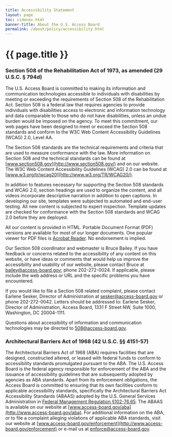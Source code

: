 ```yaml
---
title: Accessibility Statement
layout: page
toc: sidenav.html
banner-title: About the U.S. Access Board
permalink: /about/policy/accessibility.html
---
```


# {{ page.title }}

### Section 508 of the Rehabilitation Act of 1973, as amended (29 U.S.C. § 794d)

The U.S. Access Board is committed to making its information and communication technologies accessible to individuals with disabilities by meeting or exceeding the requirements of Section 508 of the Rehabilitation Act.  Section 508 is a federal law that requires agencies to provide individuals with disabilities access to electronic and information technology and data comparable to those who do not have disabilities, unless an undue burden would be imposed on the agency.  To meet this commitment, our web pages have been designed to meet or exceed the Section 508 standards and conform to the W3C Web Content Accessibility Guidelines (WCAG) 2.0, Level AA.

The Section 508 standards are the technical requirements and criteria that are used to measure conformance with the law.  More information on Section 508 and the technical standards can be found at [www.section508.gov](http://www.section508.gov/) and on our website.  The W3C Web Content Accessibility Guidelines (WCAG) 2.0 can be found at [www.w3.org/tr/wcag20](http://www.w3.org/TR/WCAG20/).

In addition to features necessary for supporting the Section 508 standards and WCAG 2.0, section headings are used to organize the content, and all videos incorporate descriptive narration in addition to open captions.  In developing our site, templates were subjected to automated and end-user testing.  All new content is subjected to expert inspection.  Template updates are checked for conformance with the Section 508 standards and WCAG 2.0 before they are deployed.

All our content is provided in HTML.  Portable Document Format (PDF) versions are available for most of our longer documents.  One popular viewer for PDF files is [Acrobat Reader](http://www.adobe.com/products/reader.html).  No endorsement is implied.

Our Section 508 coordinator and webmaster is Bruce Bailey.  If you have feedback or concerns related to the accessibility of any content on this website, or have ideas or comments that would help us improve the accessibility and usability of our website, please contact Bruce at <bailey@access-board.gov>; phone 202-272-0024.  If applicable, please include the web address or URL and the specific problems you have encountered.

If you would like to file a Section 508 related complaint, please contact Earlene Sesker, Director of Administration at <sesker@access-board.gov> or phone 202-272-0042.  Letters should be addressed to:  Earlene Sesker, Director of Administration, Access Board, 1331 F Street NW, Suite 1000, Washington, DC  20004-1111.

Questions about accessibility of information and communication technologies may be directed to <508@access-board.gov>.

### Architectural Barriers Act of 1968 (42 U.S.C. §§ 4151-57)

The Architectural Barriers Act of 1968 (ABA) requires facilities that are designed, constructed altered, or leased with federal funds to conform to accessibility standards promulgated pursuant to the ABA. The U.S. Access Board is the federal agency responsible for enforcement of the ABA and the issuance of accessibility guidelines that are subsequently adopted by agencies as ABA standards. Apart from its enforcement obligations, the Access Board is committed to ensuring that its own facilities conform to applicable accessibility standards, specifically the Architectural Barriers Act Accessibility Standards (ABAAS) adopted by the U.S. General Services Administration in [Federal Management Regulation §102-76.65](https://www.gsa.gov/policy-regulations/regulations/federal-management-regulation-fmr/i445613#i445698). The ABAAS is available on our website at [www.access-board.gov/aba](http://www.access-board.gov/aba). For additional information on the ABA, or to file a complaint alleging violations of applicable ABA standards, visit our website at [www.access-board.gov/enforcement](http://www.access-board.gov/enforcement) or e-mail us at <enforce@access-board.gov>.   

